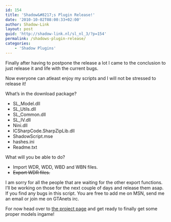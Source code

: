 ```yaml
---
id: 154
title: 'Shadow&#8217;s Plugin Release!'
date: '2010-10-02T08:00:33+02:00'
author: Shadow-Link
layout: post
guid: 'http://shadow-link.nl/sl_nl_3/?p=154'
permalink: /shadows-plugin-release/
categories:
    - 'Shadow Plugins'
---
```


Finally after having to postpone the release a lot I came to the conclusion to just release it and life with the current bugs.

Now everyone can atleast enjoy my scripts and I will not be stressed to release it!

What’s in the download package?

- SL\_Model.dll
- SL\_Utils.dll
- SL\_Common.dll
- SL\_IV.dll
- Nini.dll
- ICSharpCode.SharpZipLib.dll
- ShadowScript.mse
- hashes.ini
- Readme.txt

What will you be able to do?

- Import WDR, WDD, WBD and WBN files.
- <span style="text-decoration: line-through;">Export WDR files.</span>

I am sorry for all the people that are waiting for the other export functions. I’ll be working on those for the next couple of days and release them asap. If you find any bugs in this script. You are free to add me on MSN, send me an email or join me on GTAnets irc.

For now head over to [the project page](http://shadow-link.nl/sl_nl_3/?page_id=161) and get ready to finally get some proper models ingame!